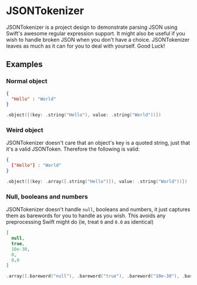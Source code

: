 #  JSONTokenizer

JSONTokenizer is a project design to demonstrate parsing JSON using Swift's
awesome regular expression support. It might also be useful if you wish to handle
broken JSON when you don't have a choice. JSONTokenizer leaves as much as it
can for you to deal with yourself. Good Luck!

## Examples

### Normal object

```json
{
  "Hello" : "World"
}
```

```swift
.object([(key: .string("Hello"), value: .string("World"))])
```

### Weird object

JSONTokenizer doesn't care that an object's key is a quoted string, just that it's
a valid JSONToken. Therefore the following is valid:

```json
{
  ["Hello"] : "World"
}
```

```swift
.object([(key: .array([.string("Hello")]), value: .string("World"))])
```

### Null, booleans and numbers

JSONTokenizer doesn't handle `null`, booleans and numbers, it just captures them as barewords for you to handle as you wish. This avoids any preprocessing Swift might do (ie, treat `0` and `0.0` as identical)

```json
[
  null,
  true,
  10e-30,
  0,
  0.0   
]
```

```swift
.array([.bareword("null"), .bareword("true"), .bareword("10e-30"), .bareword("0"), .bareword("0.0")])
```
